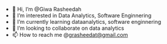 - 👋 Hi, I’m @Giwa Rasheedah
- 👀 I’m interested in Data Analytics, Software Enginnering
- 🌱 I’m currently learning dataanalytics, software enginnering
- 💞️ I’m looking to collaborate on data analytics
- 📫 How to reach me @grasheedat@gmail.com

<!---
Giwa Rasheedah/Giwa Rasheedah is a ✨ special ✨ repository because its `README.md` (this file) appears on your GitHub profile.
You can click the Preview link to take a look at your changes.
--->
